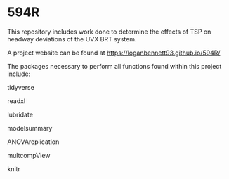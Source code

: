 # 594R

This repository includes work done to determine the effects of TSP on headway deviations of the UVX BRT system.

A project website can be found at https://loganbennett93.github.io/594R/

The packages necessary to perform all functions found within this project include:

tidyverse  

readxl 

lubridate  

modelsummary  

ANOVAreplication  

multcompView  

knitr